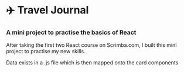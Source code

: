 <h1>✈️ Travel Journal</h1>
<h3>A mini project to practise the basics of React</h3>
<p>After taking the first two React course on Scrimba.com, I built this mini project to practise my new skills.</p> 
<p></p>Data exists in a .js file which is then mapped onto the card components</p>

